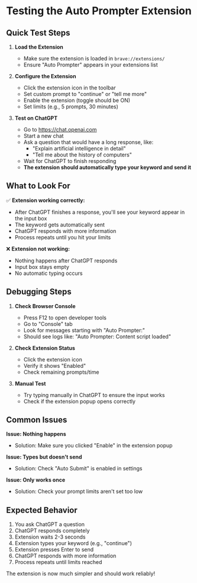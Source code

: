 # Testing the Auto Prompter Extension

## Quick Test Steps

1. **Load the Extension**
   - Make sure the extension is loaded in `brave://extensions/`
   - Ensure "Auto Prompter" appears in your extensions list

2. **Configure the Extension**
   - Click the extension icon in the toolbar
   - Set custom prompt to "continue" or "tell me more"
   - Enable the extension (toggle should be ON)
   - Set limits (e.g., 5 prompts, 30 minutes)

3. **Test on ChatGPT**
   - Go to https://chat.openai.com
   - Start a new chat
   - Ask a question that would have a long response, like:
     - "Explain artificial intelligence in detail"
     - "Tell me about the history of computers"
   - Wait for ChatGPT to finish responding
   - **The extension should automatically type your keyword and send it**

## What to Look For

✅ **Extension working correctly:**
- After ChatGPT finishes a response, you'll see your keyword appear in the input box
- The keyword gets automatically sent
- ChatGPT responds with more information
- Process repeats until you hit your limits

❌ **Extension not working:**
- Nothing happens after ChatGPT responds
- Input box stays empty
- No automatic typing occurs

## Debugging Steps

1. **Check Browser Console**
   - Press F12 to open developer tools
   - Go to "Console" tab
   - Look for messages starting with "Auto Prompter:"
   - Should see logs like: "Auto Prompter: Content script loaded"

2. **Check Extension Status**
   - Click the extension icon
   - Verify it shows "Enabled"
   - Check remaining prompts/time

3. **Manual Test**
   - Try typing manually in ChatGPT to ensure the input works
   - Check if the extension popup opens correctly

## Common Issues

**Issue: Nothing happens**
- Solution: Make sure you clicked "Enable" in the extension popup

**Issue: Types but doesn't send**
- Solution: Check "Auto Submit" is enabled in settings

**Issue: Only works once**
- Solution: Check your prompt limits aren't set too low

## Expected Behavior

1. You ask ChatGPT a question
2. ChatGPT responds completely
3. Extension waits 2-3 seconds
4. Extension types your keyword (e.g., "continue")
5. Extension presses Enter to send
6. ChatGPT responds with more information
7. Process repeats until limits reached

The extension is now much simpler and should work reliably!
